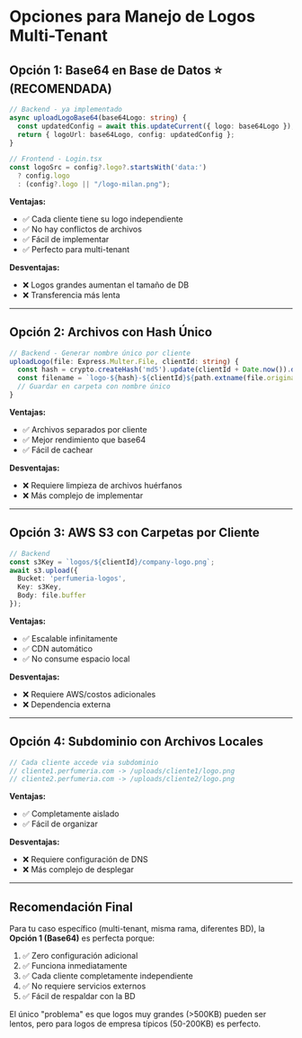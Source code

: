 # Opciones para Manejo de Logos Multi-Tenant

## Opción 1: Base64 en Base de Datos ⭐ (RECOMENDADA)
```typescript
// Backend - ya implementado
async uploadLogoBase64(base64Logo: string) {
  const updatedConfig = await this.updateCurrent({ logo: base64Logo });
  return { logoUrl: base64Logo, config: updatedConfig };
}

// Frontend - Login.tsx
const logoSrc = config?.logo?.startsWith('data:') 
  ? config.logo 
  : (config?.logo || "/logo-milan.png");
```

**Ventajas:**
- ✅ Cada cliente tiene su logo independiente
- ✅ No hay conflictos de archivos
- ✅ Fácil de implementar
- ✅ Perfecto para multi-tenant

**Desventajas:**
- ❌ Logos grandes aumentan el tamaño de DB
- ❌ Transferencia más lenta

---

## Opción 2: Archivos con Hash Único
```typescript
// Backend - Generar nombre único por cliente
uploadLogo(file: Express.Multer.File, clientId: string) {
  const hash = crypto.createHash('md5').update(clientId + Date.now()).digest('hex');
  const filename = `logo-${hash}-${clientId}${path.extname(file.originalname)}`;
  // Guardar en carpeta con nombre único
}
```

**Ventajas:**
- ✅ Archivos separados por cliente
- ✅ Mejor rendimiento que base64
- ✅ Fácil de cachear

**Desventajas:**
- ❌ Requiere limpieza de archivos huérfanos
- ❌ Más complejo de implementar

---

## Opción 3: AWS S3 con Carpetas por Cliente
```typescript
// Backend
const s3Key = `logos/${clientId}/company-logo.png`;
await s3.upload({
  Bucket: 'perfumeria-logos',
  Key: s3Key,
  Body: file.buffer
});
```

**Ventajas:**
- ✅ Escalable infinitamente
- ✅ CDN automático
- ✅ No consume espacio local

**Desventajas:**
- ❌ Requiere AWS/costos adicionales
- ❌ Dependencia externa

---

## Opción 4: Subdominio con Archivos Locales
```typescript
// Cada cliente accede via subdominio
// cliente1.perfumeria.com -> /uploads/cliente1/logo.png
// cliente2.perfumeria.com -> /uploads/cliente2/logo.png
```

**Ventajas:**
- ✅ Completamente aislado
- ✅ Fácil de organizar

**Desventajas:**
- ❌ Requiere configuración de DNS
- ❌ Más complejo de desplegar

---

## Recomendación Final

Para tu caso específico (multi-tenant, misma rama, diferentes BD), 
la **Opción 1 (Base64)** es perfecta porque:

1. ✅ Zero configuración adicional
2. ✅ Funciona inmediatamente
3. ✅ Cada cliente completamente independiente
4. ✅ No requiere servicios externos
5. ✅ Fácil de respaldar con la BD

El único "problema" es que logos muy grandes (>500KB) pueden ser lentos,
pero para logos de empresa típicos (50-200KB) es perfecto.